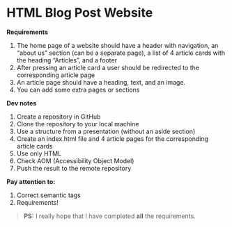 # HTML Blog Post Website

**Requirements**
1.  The home page of a website should have a header with navigation, an “about us” section (can be a separate page), a list of 4 article cards with the heading “Articles”, and a footer
2.  After pressing an article card a user should be redirected to the corresponding article page
3.  An article page should have a heading, text, and an image.
4.  You can add some extra pages or sections

**Dev notes**

1.  Create a repository in GitHub
2.  Clone the repository to your local machine
3.  Use a structure from a presentation (without an aside section)
4.  Create an index.html file and 4 article pages for the corresponding article cards
5.  Use only HTML
6.  Check AOM (Accessibility Object Model)
7.  Push the result to the remote repository

**Pay attention to:**

1.  Correct semantic tags
2.  Requirements!

> **PS:** I really hope that I have completed **all** the requirements.
